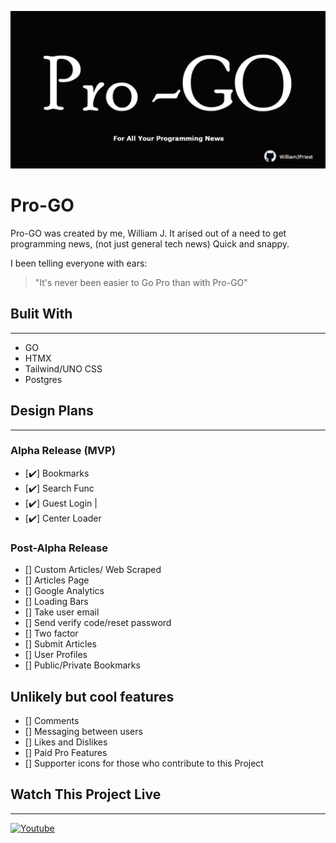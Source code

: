 <p align="center">
  <img  src="Assets\pro-go.png"/>
</p>

# **Pro-GO**

Pro-GO was created by me, William J. It arised out of a need to get programming news, (not just general tech news) Quick and snappy. 

I been telling everyone with ears: 

> "It's never been easier to Go Pro than with Pro-GO"

## **Bulit With**
---

- GO
- HTMX
- Tailwind/UNO CSS
- Postgres

## **Design Plans**
---

### Alpha Release (MVP)

- [✔️] Bookmarks
- [✔️] Search Func 
- [✔️] Guest Login | 
- [✔️] Center Loader 


### Post-Alpha Release

- [] Custom Articles/ Web Scraped
- [] Articles Page
- [] Google Analytics 
- [] Loading Bars
- [] Take user email
- [] Send verify code/reset password
- [] Two factor
- [] Submit Articles
- [] User Profiles
- [] Public/Private Bookmarks


## Unlikely but cool features

- [] Comments
- [] Messaging between users
- [] Likes and Dislikes
- [] Paid Pro Features
- [] Supporter icons for those who contribute to this Project

## **Watch This Project Live**
---

<a href="https://www.youtube.com/@ThatWeirdKiidOnYT/streams?sub_confirmation=1">![Youtube](https://img.shields.io/badge/YouTube-red?style=for-the-badge&logo=youtube&logoColor=white)</a>
